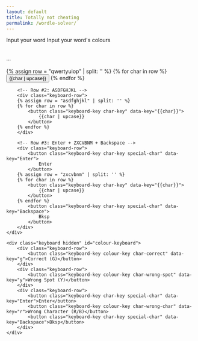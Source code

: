 ```yaml
---
layout: default
title: Totally not cheating
permalink: /wordle-solver/
---
```


<div class="template-holder" style="display: none;">
    <table> <!-- So the tr doesn't get deleted for being invalid -->
    <tr class="word-input-row">
        {% for col in (0..4) %}
        <td class="word-char char-nothing" data-col="{{col}}"></td>
        {% endfor %}
    </tr>
    </table>
</div>
<div class="top-screen">
    <div id="message-box">
        <span class="msg" id="input-word">Input your word</span>
        <span class="msg hidden" id="input-colours">Input your word's colours</span>
    </div>
    <table class="display-board" id="display-board">
        <!-- The JS will fill this up -->
    </table>
    <div id="answer-info">
        ...
    </div>
</div>

<br>

<div class="keyboard-container">
    <div class="keyboard" id="char-keyboard">
        <!-- You can't create literal arrays in Liquid, but you can split a string into one -->
        <!-- https://heliumdev.com/blog/create-an-array-in-shopifys-liquid -->
        <!-- Row #1: QWERTYUIOP -->
        <div class="keyboard-row">
        {% assign row = "qwertyuiop" | split: '' %}
        {% for char in row %}
            <button class="keyboard-key char-key" data-key="{{char}}">
                {{char | upcase}}
            </button>
        {% endfor %}
        </div>
    
        <!-- Row #2: ASDFGHJKL -->
        <div class="keyboard-row">
        {% assign row = "asdfghjkl" | split: '' %}
        {% for char in row %}
            <button class="keyboard-key char-key" data-key="{{char}}">
                {{char | upcase}}
            </button>
        {% endfor %}
        </div>
    
        <!-- Row #3: Enter + ZXCVBNM + Backspace -->
        <div class="keyboard-row">
            <button class="keyboard-key char-key special-char" data-key="Enter">
                Enter
            </button>
        {% assign row = "zxcvbnm" | split: '' %}
        {% for char in row %}
            <button class="keyboard-key char-key" data-key="{{char}}">
                {{char | upcase}}
            </button>
        {% endfor %}
            <button class="keyboard-key char-key special-char" data-key="Backspace">
                Bksp
            </button>
        </div>
    </div>
    
    <div class="keyboard hidden" id="colour-keyboard">
        <div class="keyboard-row">
            <button class="keyboard-key colour-key char-correct" data-key="g">Correct (G)</button>
        </div>
        <div class="keyboard-row">
            <button class="keyboard-key colour-key char-wrong-spot" data-key="y">Wrong Spot (Y)</button>
        </div>
        <div class="keyboard-row">
            <button class="keyboard-key char-key special-char" data-key="Enter">Enter</button>
            <button class="keyboard-key colour-key char-wrong-char" data-key="r">Wrong Character (R/B)</button>
            <button class="keyboard-key char-key special-char" data-key="Backspace">Bksp</button>
        </div>
    </div>
</div>

<link href="/css/wordle.css" rel="stylesheet" type="text/css" media="all">
<script src="/js/wordle/wordle-words.js" type="text/javascript"></script>
<script src="/js/wordle/wordle-solver.js" type="text/javascript"></script>
<script>
    const rowTemplate = document
                        .querySelector(".template-holder")
                        .querySelector(".word-input-row");
    const displayBoard = document.querySelector("#display-board");
    const answerArea = document.querySelector("#answer-info");
    
    const renderer = new CurrentGuessDisplayer(rowTemplate, displayBoard);
    const colourKeyboard = new ColourKeyboard();
    const charKeyboard = new CharacterKeyboard();
    const solver = new Corpus(ALL_WORDS);
    const suggestionRenderer = new SuggestionDisplayer(answerArea, solver);
    const game = new Game(charKeyboard, colourKeyboard, renderer, suggestionRenderer, solver);

    // Enter characters when the user types
    document.onkeydown = (ev) => {
        game.handleKey(ev.key);
    }

    // Make the onscreen keys do something
    document.querySelectorAll(".keyboard-key").forEach((elem) => {
        elem.onclick = () => game.handleKey(elem.dataset.key);
    })

    // Finally, render the first line
    renderer.addNewRow();
    suggestionRenderer.display();
</script>
